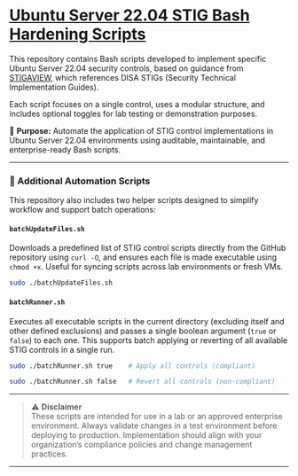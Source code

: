 # [Ubuntu Server 22.04 STIG Bash Hardening Scripts](https://github.com/KennethClendenin/stig-ubuntuserver22.04-hardening/tree/main/scripts)

This repository contains Bash scripts developed to implement specific Ubuntu Server 22.04 security controls, based on guidance from [STIGAVIEW](https://stigaview.com/), which references DISA STIGs (Security Technical Implementation Guides).

Each script focuses on a single control, uses a modular structure, and includes optional toggles for lab testing or demonstration purposes.

🎯 **Purpose:** Automate the application of STIG control implementations in Ubuntu Server 22.04 environments using auditable, maintainable, and enterprise-ready Bash scripts.

---

### 🔄 Additional Automation Scripts

This repository also includes two helper scripts designed to simplify workflow and support batch operations:

#### `batchUpdateFiles.sh`
Downloads a predefined list of STIG control scripts directly from the GitHub repository using `curl -O`, and ensures each file is made executable using `chmod +x`. Useful for syncing scripts across lab environments or fresh VMs.

```bash
sudo ./batchUpdateFiles.sh
```

#### `batchRunner.sh`
Executes all executable scripts in the current directory (excluding itself and other defined exclusions) and passes a single boolean argument (`true` or `false`) to each one. This supports batch applying or reverting of all available STIG controls in a single run.

```bash
sudo ./batchRunner.sh true    # Apply all controls (compliant)
```
```bash
sudo ./batchRunner.sh false   # Revert all controls (non-compliant)
```

---
> ⚠️ **Disclaimer**  
> These scripts are intended for use in a lab or an approved enterprise environment. Always validate changes in a test environment before deploying to production. Implementation should align with your organization’s compliance policies and change management practices.
---

